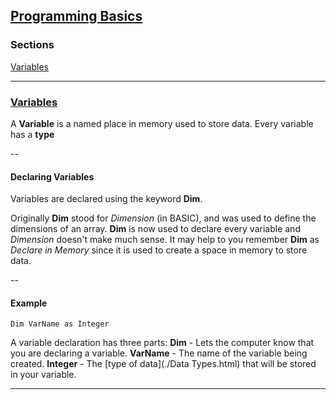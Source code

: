 ## <a name="pagetop" href="#pagetop">Programming Basics</a> ##

### Sections ###

[Variables](#variables)


----------
### <a name=variables href=#variables>Variables</a> ###
A **Variable** is a named place in memory used to store data. Every variable has a **type**

--

#### Declaring Variables ####
Variables are declared using the keyword **Dim**. 

Originally **Dim** stood for *Dimension* (in BASIC), and was used to define the dimensions of an array. **Dim** is now used to declare every variable and *Dimension* doesn't make much sense. It may help to you remember **Dim** as *Declare in Memory* since it is used to create a space in memory to store data.

--

#### Example ####
```VB
Dim VarName as Integer
```

A variable declaration has three parts:
**Dim** - Lets the computer know that you are declaring a variable.
**VarName** - The name of the variable being created.
**Integer** - The [type of data](./Data Types.html) that will be stored in your variable.

----------